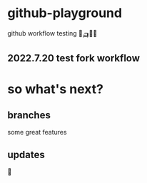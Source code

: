 # github-playground
github workflow testing 🌈🛺🚎🚖

## 2022.7.20 test fork workflow

# so what's next?

## branches
some great features 
## updates
📌
